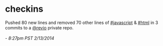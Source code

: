 checkins
========

Pushed 80 new lines and removed 70 other lines of [#javascript](http://checkins.github.io/t/javascript) & [#html](htp://checkins.github.io/t/html) in 3 commits to a [@revio](http://github.com/revio) private repo.
<br></br> *- 8:27pm PST 2/13/2014*
